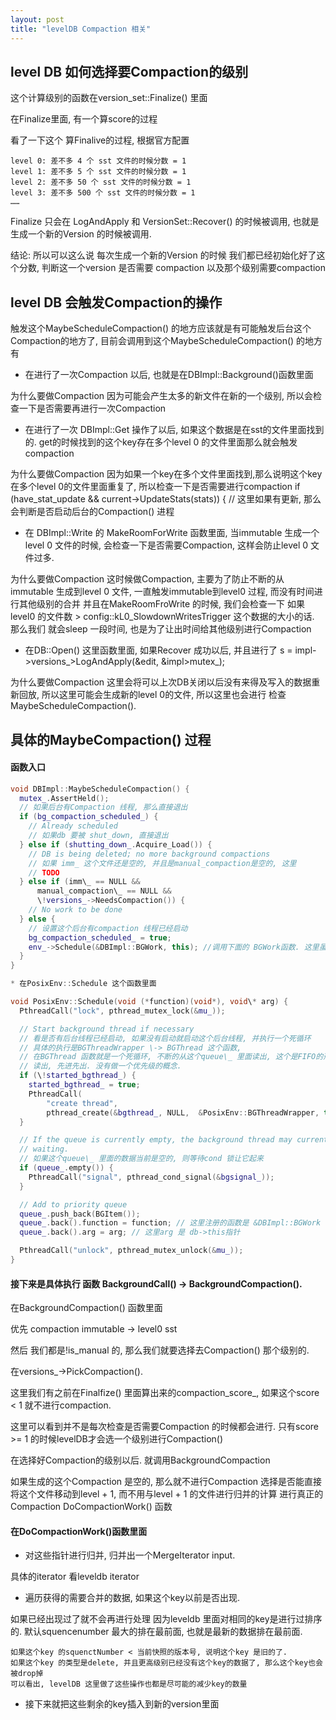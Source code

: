 ```yaml
---
layout: post
title: "levelDB Compaction 相关"
---
```


## level DB 如何选择要Compaction的级别

这个计算级别的函数在version_set::Finalize() 里面

在Finalize里面, 有一个算score的过程

看了一下这个 算Finalive的过程, 根据官方配置

    level 0: 差不多 4 个 sst 文件的时候分数 = 1
    level 1: 差不多 5 个 sst 文件的时候分数 = 1
    level 2: 差不多 50 个 sst 文件的时候分数 = 1
    level 3: 差不多 500 个 sst 文件的时候分数 = 1
    ……

Finalize 只会在 LogAndApply 和 VersionSet::Recover() 的时候被调用, 也就是生成一个新的Version 的时候被调用.

结论: 所以可以这么说 每次生成一个新的Version 的时候 我们都已经初始化好了这个分数, 判断这一个version 是否需要 compaction 以及那个级别需要compaction

## level DB 会触发Compaction的操作

触发这个MaybeScheduleCompaction() 的地方应该就是有可能触发后台这个Compaction的地方了, 目前会调用到这个MaybeScheduleCompaction() 的地方有

* 在进行了一次Compaction 以后, 也就是在DBImpl::Background()函数里面 

为什么要做Compaction 因为可能会产生太多的新文件在新的一个级别, 所以会检查一下是否需要再进行一次Compaction

* 在进行了一次 DBImpl::Get 操作了以后, 如果这个数据是在sst的文件里面找到的. 
get的时候找到的这个key存在多个level 0 的文件里面那么就会触发compaction

为什么要做Compaction 因为如果一个key在多个文件里面找到,那么说明这个key在多个level 0的文件里面重复了, 所以检查一下是否需要进行compaction
    if (have_stat_update && current->UpdateStats(stats)) { // 这里如果有更新, 那么会判断是否启动后台的Compaction() 进程

* 在 DBImpl::Write 的 MakeRoomForWrite 函数里面, 当immutable 生成一个level 0 文件的时候, 会检查一下是否需要Compaction, 这样会防止level 0 文件过多.

为什么要做Compaction 这时候做Compaction, 主要为了防止不断的从immutable 生成到level 0 文件, 一直触发immutable到level0 过程, 而没有时间进行其他级别的合并 并且在MakeRoomFroWrite 的时候, 我们会检查一下 如果level0 的文件数 > config::kL0_SlowdownWritesTrigger 这个数据的大小的话. 那么我们 就会sleep 一段时间, 也是为了让出时间给其他级别进行Compaction

* 在DB::Open() 这里函数里面, 如果Recover 成功以后, 并且进行了
s = impl->versions_>LogAndApply(&edit, &impl>mutex_);

为什么要做Compaction 这里会将可以上次DB关闭以后没有来得及写入的数据重新回放, 所以这里可能会生成新的level 0的文件, 所以这里也会进行 检查 MaybeScheduleCompaction().

## 具体的MaybeCompaction() 过程
#### 函数入口

```c++
void DBImpl::MaybeScheduleCompaction() {
  mutex_.AssertHeld();
  // 如果后台有Compaction 线程, 那么直接退出
  if (bg_compaction_scheduled_) {
    // Already scheduled
    // 如果db 要被 shut_down, 直接退出
  } else if (shutting_down_.Acquire_Load()) {
    // DB is being deleted; no more background compactions
    // 如果 imm_ 这个文件还是空的, 并且是manual_compaction是空的, 这里
    // TODO
  } else if (imm\_ == NULL &&
      manual_compaction\_ == NULL &&
      \!versions_->NeedsCompaction()) {
    // No work to be done
  } else {
    // 设置这个后台有compaction 线程已经启动
    bg_compaction_scheduled_ = true;
    env_->Schedule(&DBImpl::BGWork, this); //调用下面的 BGWork函数. 这里虽然是env_, 当时这env_里面会调用这个函数指针, 调用DBImpl::BGWork 这个函数
  }
}

* 在PosixEnv::Schedule 这个函数里面

void PosixEnv::Schedule(void (*function)(void*), void\* arg) {
  PthreadCall("lock", pthread_mutex_lock(&mu_));

  // Start background thread if necessary
  // 看是否有后台线程已经启动, 如果没有启动就启动这个后台线程, 并执行一个死循环
  // 具体的执行是BGThreadWrapper \-> BGThread 这个函数,
  // 在BGThread 函数就是一个死循环, 不断的从这个queue\_ 里面读出, 这个是FIFO的形式
  // 读出, 先进先出. 没有做一个优先级的概念.
  if (\!started_bgthread_) {
    started_bgthread_ = true;
    PthreadCall(
        "create thread",
        pthread_create(&bgthread_, NULL,  &PosixEnv::BGThreadWrapper, this));
  }

  // If the queue is currently empty, the background thread may currently be
  // waiting.
  // 如果这个queue\_ 里面的数据当前是空的, 则等待cond 锁让它起来
  if (queue_.empty()) {
    PthreadCall("signal", pthread_cond_signal(&bgsignal_));
  }

  // Add to priority queue
  queue_.push_back(BGItem());
  queue_.back().function = function; // 这里注册的函数是 &DBImpl::BGWork
  queue_.back().arg = arg; // 这里arg 是 db->this指针

  PthreadCall("unlock", pthread_mutex_unlock(&mu_));
}

```

#### 接下来是具体执行 函数 BackgroundCall() -> BackgroundCompaction().

在BackgroundCompaction() 函数里面

优先 compaction immutable -> level0 sst

然后 我们都是!is_manual 的, 那么我们就要选择去Compaction() 那个级别的.

在versions_->PickCompaction().

这里我们有之前在Finalfize() 里面算出来的compaction_score_, 如果这个score < 1 就不进行compaction.

这里可以看到并不是每次检查是否需要Compaction 的时候都会进行. 只有score >= 1 的时候levelDB才会选一个级别进行Compaction()

在选择好Compaction的级别以后. 就调用BackgroundCompaction

如果生成的这个Compaction 是空的, 那么就不进行Compaction
选择是否能直接将这个文件移动到level + 1, 而不用与level + 1 的文件进行归并的计算
进行真正的Compaction DoCompactionWork() 函数

#### 在DoCompactionWork()函数里面

* 对这些指针进行归并, 归并出一个MergeIterator input. 

具体的iterator 看leveldb iterator

* 遍历获得的需要合并的数据, 如果这个key以前是否出现. 

如果已经出现过了就不会再进行处理 因为leveldb 里面对相同的key是进行过排序的. 默认squencenumber 最大的排在最前面, 也就是最新的数据排在最前面.

    如果这个key 的squenctNumber < 当前快照的版本号, 说明这个key 是旧的了.
    如果这个key 的类型是delete, 并且更高级别已经没有这个key的数据了, 那么这个key也会被drop掉
    可以看出, levelDB 这里做了这些操作也都是尽可能的减少key的数量

* 接下来就把这些剩余的key插入到新的version里面

